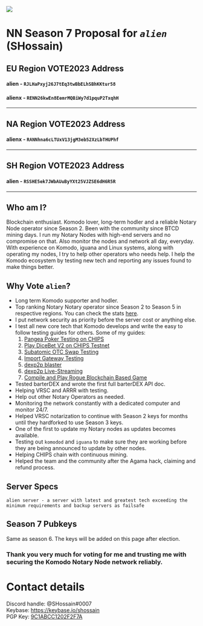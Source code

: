 ![](https://www.telegraph.co.uk/content/dam/tv/2021/01/28/TELEMMGLPICT000248682950_trans_NvBQzQNjv4BqpVlberWd9EgFPZtcLiMQfyf2A9a6I9YchsjMeADBa08.jpeg?imwidth=720)

# NN Season 7 Proposal for *`alien`* (SHossain)

## EU Region VOTE2023 Address
#### alien - `RJLHaPxyj26J7tEq3twBbELhSBhKKtur58`
#### alienx - `RENN26kwEn8EemrMQBiWy7d1pquP2TxqhH`
---
## NA Region VOTE2023 Address
#### alienx - `RANNhna6cLTUxV13jgM3eb52XzLbTHUPhf`
---
## SH Region VOTE2023 Address
#### alien - `RSSHE5ek7JWbAUuByYXt25VJZSE6dH6R5R`
---
## Who am I?
Blockchain enthusiast. Komodo lover, long-term hodler and a reliable Notary Node operator since Season 2. Been with the community since BTCD mining days. I run my Notary Nodes with high-end servers and no compromise on that. Also monitor the nodes and network all day, everyday. With experience on Komodo, iguana and Linux systems, along with operating my nodes, I try to help other operators who needs help. I help the Komodo ecosystem by testing new tech and reporting any issues found to make things better.

## Why Vote `alien`?
- Long term Komodo supporter and hodler.
- Top ranking Notary Notary operator since Season 2 to Season 5 in respective regions. You can check the stats [here](https://komodostats.com/nn).
- I put network security as priority before the server cost or anything else.
- I test all new core tech that Komodo develops and write the easy to follow testing guides for others. Some of my guides: 
	1. [Pangea Poker Testing on CHIPS](https://gist.github.com/himu007/753c1db1002c87c3104d247de2e73411)  
	2. [Play DiceBet V2 on CHIPS Testnet](https://gist.github.com/himu007/8417d72bf5fd4593b08d8c683cdc2df3)  
	3. [Subatomic OTC Swap Testing](https://gist.github.com/himu007/add3181427bb53ab5dc5160537f0c238)  
	4. [Import Gateway Testing](https://gist.github.com/himu007/5b61ebb330ee46c4c1f7518d34e30d42)  
	5. [dexp2p blaster](https://gist.github.com/himu007/c301e69883556d595bfbcb672149783d)  
	6. [dexp2p Live-Streaming](https://techloverhd.com/2020/01/use-komodo-dexp2p-tech-for-live-streaming/)  
	7. [Compile and Play Rogue Blockchain Based Game](https://gist.github.com/himu007/93e77004490f4716a523d2a0daaf0d37)  
- Tested barterDEX and wrote the first full barterDEX API doc.
- Helping VRSC and ARRR with testing.
- Help out other Notary Operators as needed.
- Monitoring the network constantly with a dedicated computer and monitor 24/7.
- Helped VRSC notarization to continue with Season 2 keys for months until they hardforked to use Season 3 keys.
- One of the first to update my Notary nodes as updates becomes available.
- Testing out `komodod` and `iguana` to make sure they are working before they are being announced to update by other nodes.
- Helping CHIPS chain with continuous mining.
- Helped the team and the community after the Agama hack, claiming and refund process.

## Server Specs
```
alien server - a server with latest and greatest tech exceeding the minimum requirements and backup servers as failsafe
```

## Season 7 Pubkeys
Same as season 6. The keys will be added on this page after election.

### Thank you very much for voting for me and trusting me with securing the Komodo Notary Node network reliably.

# Contact details
Discord handle: @SHossain#0007  
Keybase: https://keybase.io/shossain  
PGP Key: [9C1ABCC1202F2F7A](https://keybase.io/shossain/pgp_keys.asc)   
